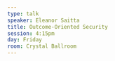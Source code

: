 ```yaml
---
type: talk
speaker: Eleanor Saitta
title: Outcome-Oriented Security
session: 4:15pm
day: Friday
room: Crystal Ballroom
---
```

